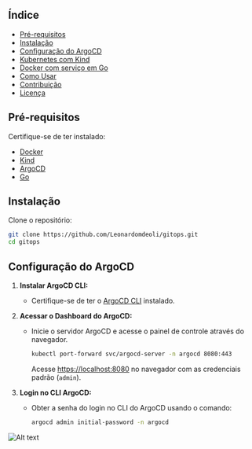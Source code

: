 ## Índice

- [Pré-requisitos](#pré-requisitos)
- [Instalação](#instalação)
- [Configuração do ArgoCD](#configuração-do-argocd)
- [Kubernetes com Kind](#kubernetes-com-kind)
- [Docker com serviço em Go](#docker-com-serviço-em-go)
- [Como Usar](#como-usar)
- [Contribuição](#contribuição)
- [Licença](#licença)

## Pré-requisitos

Certifique-se de ter instalado:

- [Docker](https://www.docker.com/get-started)
- [Kind](https://kind.sigs.k8s.io/docs/user/quick-start/)
- [ArgoCD](https://argoproj.github.io/argo-cd/getting_started/)
- [Go](https://golang.org/doc/install)

## Instalação

Clone o repositório:

```bash
git clone https://github.com/Leonardomdeoli/gitops.git
cd gitops
````

## Configuração do ArgoCD

1. **Instalar ArgoCD CLI:**
   - Certifique-se de ter o [ArgoCD CLI](https://argoproj.github.io/argo-cd/cli_installation/) instalado.

2. **Acessar o Dashboard do ArgoCD:**
   - Inicie o servidor ArgoCD e acesse o painel de controle através do navegador.
     ```bash
     kubectl port-forward svc/argocd-server -n argocd 8080:443
     ```
     Acesse [https://localhost:8080](https://localhost:8080) no navegador com as credenciais padrão (`admin`).

3. **Login no CLI ArgoCD:**
   - Obter a senha do login no CLI do ArgoCD usando o comando:
     ```bash
     argocd admin initial-password -n argocd
     ```

![Alt text](images/img.png?raw=true "Title")